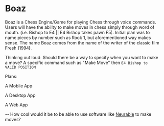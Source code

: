 # Boaz


Boaz is a Chess Engine/Game for playing Chess through voice commands.
Users will have the ability to make moves in chess simply through word
of mouth. (i.e. Bishop to E4 || E4 Bishop takes pawn F5). Initial plan
was to name pieces by number such as Rook 1, but aforementioned way makes
sense. The name Boaz comes from the name of the writer of the classic
film Fresh (1994).

Thinking out loud:
Should there be a way to specify when you want to make a move? A specific
command such as "Make Move" then ```E4 Bishop to VALID POSITION```

Plans:

A Mobile App

A Desktop App

A Web App

-- How cool would it be to be able to use software like [Neurable](https://neurable.com) to make moves?